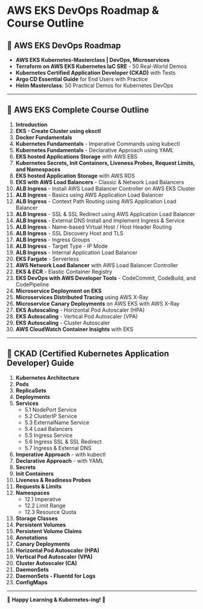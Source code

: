 # AWS EKS DevOps Roadmap & Course Outline

## 📍 AWS EKS DevOps Roadmap

- **AWS EKS Kubernetes-Masterclass | DevOps, Microservices**
- **Terraform on AWS EKS Kubernetes IaC SRE** - 50 Real-World Demos
- **Kubernetes Certified Application Developer (CKAD)** with Tests
- **Argo CD Essential Guide** for End Users with Practice
- **Helm Masterclass**: 50 Practical Demos for Kubernetes DevOps

---

## 📍 AWS EKS Complete Course Outline

1. **Introduction**
2. **EKS - Create Cluster using eksctl**
3. **Docker Fundamentals**
4. **Kubernetes Fundamentals** - Imperative Commands using kubectl
5. **Kubernetes Fundamentals** - Declarative Approach using YAML
6. **EKS hosted Applications Storage** with AWS EBS
7. **Kubernetes Secrets, Init Containers, Liveness Probes, Request Limits, and Namespaces**
8. **EKS hosted Application Storage** with AWS RDS
9. **EKS with AWS Load Balancers** - Classic & Network Load Balancers
10. **ALB Ingress** - Install AWS Load Balancer Controller on AWS EKS Cluster
11. **ALB Ingress** - Basics using AWS Application Load Balancer
12. **ALB Ingress** - Context Path Routing using AWS Application Load Balancer
13. **ALB Ingress** - SSL & SSL Redirect using AWS Application Load Balancer
14. **ALB Ingress** - External DNS Install and Implement Ingress & Service
15. **ALB Ingress** - Name-based Virtual Host / Host Header Routing
16. **ALB Ingress** - SSL Discovery Host and TLS
17. **ALB Ingress** - Ingress Groups
18. **ALB Ingress** - Target Type - IP Mode
19. **ALB Ingress** - Internal Application Load Balancer
20. **EKS Fargate** - Serverless
21. **AWS Network Load Balancer** with AWS Load Balancer Controller
22. **EKS & ECR** - Elastic Container Registry
23. **EKS DevOps with AWS Developer Tools** - CodeCommit, CodeBuild, and CodePipeline
24. **Microservice Deployment on EKS**
25. **Microservices Distributed Tracing** using AWS X-Ray
26. **Microservice Canary Deployments** on AWS EKS with AWS X-Ray
27. **EKS Autoscaling** - Horizontal Pod Autoscaler (HPA)
28. **EKS Autoscaling** - Vertical Pod Autoscaler (VPA)
29. **EKS Autoscaling** - Cluster Autoscaler
30. **AWS CloudWatch Container Insights** with EKS

---

## 📍 CKAD (Certified Kubernetes Application Developer) Guide

1. **Kubernetes Architecture**
2. **Pods**
3. **ReplicaSets**
4. **Deployments**
5. **Services**
   - 5.1 NodePort Service
   - 5.2 ClusterIP Service
   - 5.3 ExternalName Service
   - 5.4 Load Balancers
   - 5.5 Ingress Service
   - 5.6 Ingress SSL & SSL Redirect
   - 5.7 Ingress & External DNS
6. **Imperative Approach** - with kubectl
7. **Declarative Approach** - with YAML
8. **Secrets**
9. **Init Containers**
10. **Liveness & Readiness Probes**
11. **Requests & Limits**
12. **Namespaces**
    - 12.1 Imperative
    - 12.2 Limit Range
    - 12.3 Resource Quota
13. **Storage Classes**
14. **Persistent Volumes**
15. **Persistent Volume Claims**
16. **Annotations**
17. **Canary Deployments**
18. **Horizontal Pod Autoscaler (HPA)**
19. **Vertical Pod Autoscaler (VPA)**
20. **Cluster Autoscaler (CA)**
21. **DaemonSets**
22. **DaemonSets - Fluentd for Logs**
23. **ConfigMaps**

---

📌 **Happy Learning & Kubernetes-ing! 🚀** 
